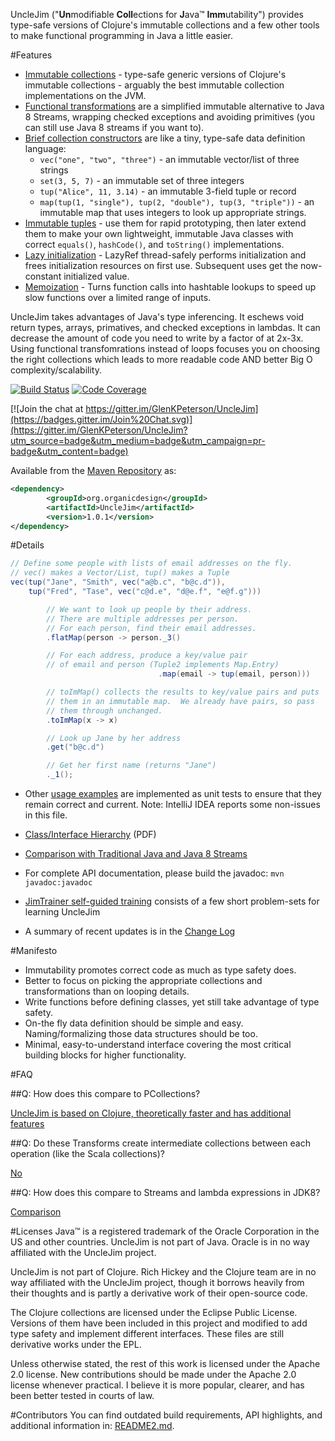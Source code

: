 UncleJim ("**Un**modifiable **Coll**ections for **J**ava™ **Imm**utability") provides type-safe versions of Clojure's immutable collections and a few other tools to make functional programming in Java a little easier.

#Features

* [Immutable collections](src/main/java/org/organicdesign/fp/collections) - type-safe generic versions of Clojure's immutable collections - arguably the best immutable collection implementations on the JVM.
* [Functional transformations](src/main/java/org/organicdesign/fp/xform/Transformable.java#L42) are a simplified immutable alternative to Java 8 Streams, wrapping checked exceptions and avoiding primitives (you can still use Java 8 streams if you want to).
* [Brief collection constructors](src/main/java/org/organicdesign/fp/StaticImports.java#L36) are like a tiny, type-safe data definition language:
  * `vec("one", "two", "three")` - an immutable vector/list of three strings
  * `set(3, 5, 7)` - an immutable set of three integers
  * `tup("Alice", 11, 3.14)` - an immutable 3-field tuple or record
  * `map(tup(1, "single"), tup(2, "double"), tup(3, "triple"))` - an immutable map that uses integers to look up appropriate strings.
* [Immutable tuples](src/main/java/org/organicdesign/fp/tuple) - use them for rapid prototyping, then later extend them to make your own lightweight, immutable Java classes with correct `equals()`, `hashCode()`, and `toString()` implementations.
* [Lazy initialization](src/main/java/org/organicdesign/fp/LazyRef.java#L5) - LazyRef thread-safely performs initialization and frees initialization resources on first use.  Subsequent uses get the now-constant initialized value.
* [Memoization](src/main/java/org/organicdesign/fp/function/Function3.java#L42) - Turns function calls into hashtable lookups to speed up slow functions over a limited range of inputs.

UncleJim takes advantages of Java's type inferencing.  It eschews void return types, arrays, primatives, and checked exceptions in lambdas.  It can decrease the amount of code you need to write by a factor of at 2x-3x.  Using functional transfomrations instead of loops focuses you on choosing the right collections which leads to more readable code AND better Big O complexity/scalability.

[![Build Status](https://travis-ci.org/GlenKPeterson/UncleJim.svg?branch=master)](https://travis-ci.org/GlenKPeterson/UncleJim)
[![Code Coverage](http://codecov.io/github/GlenKPeterson/UncleJim/coverage.svg?branch=master)](http://codecov.io/github/GlenKPeterson/UncleJim?branch=master)

[![Join the chat at https://gitter.im/GlenKPeterson/UncleJim](https://badges.gitter.im/Join%20Chat.svg)](https://gitter.im/GlenKPeterson/UncleJim?utm_source=badge&utm_medium=badge&utm_campaign=pr-badge&utm_content=badge)

Available from the [Maven Repository](http://mvnrepository.com/artifact/org.organicdesign/UncleJim) as:
```xml
<dependency>
        <groupId>org.organicdesign</groupId>
        <artifactId>UncleJim</artifactId>
        <version>1.0.1</version>
</dependency>
```

#Details



```java
// Define some people with lists of email addresses on the fly.
// vec() makes a Vector/List, tup() makes a Tuple
vec(tup("Jane", "Smith", vec("a@b.c", "b@c.d")),
    tup("Fred", "Tase", vec("c@d.e", "d@e.f", "e@f.g")))

        // We want to look up people by their address.
        // There are multiple addresses per person.
        // For each person, find their email addresses.
        .flatMap(person -> person._3()

        // For each address, produce a key/value pair
        // of email and person (Tuple2 implements Map.Entry)
                                 .map(email -> tup(email, person)))

        // toImMap() collects the results to key/value pairs and puts
        // them in an immutable map.  We already have pairs, so pass
        // them through unchanged.
        .toImMap(x -> x)

        // Look up Jane by her address
        .get("b@c.d")

        // Get her first name (returns "Jane")
        ._1();
```

* Other [usage examples](src/test/java/org/organicdesign/fp/UsageExampleTest.java#L34) are implemented as unit tests to ensure that they remain correct and current.  Note: IntelliJ IDEA reports some non-issues in this file.

* [Class/Interface Hierarchy](inheritanceHierarchy.pdf) (PDF)

* [Comparison with Traditional Java and Java 8 Streams](src/test/java/org/organicdesign/fp/TradJavaStreamComparisonTest.java#L22)

* For complete API documentation, please build the javadoc: `mvn javadoc:javadoc`

* [JimTrainer self-guided training](https://github.com/GlenKPeterson/JimTrainer) consists of a few short problem-sets for learning UncleJim

* A summary of recent updates is in the [Change Log](changeLog.md)

#Manifesto

* Immutability promotes correct code as much as type safety does.
* Better to focus on picking the appropriate collections and transformations than on looping details.
* Write functions before defining classes, yet still take advantage of type safety.
* On-the fly data definition should be simple and easy.  Naming/formalizing those data structures should be too.
* Minimal, easy-to-understand interface covering the most critical building blocks for higher functionality.

#FAQ

##Q: How does this compare to PCollections?

[UncleJim is based on Clojure, theoretically faster and has additional features](https://github.com/GlenKPeterson/UncleJim/wiki/UncleJim-vs.-PCollections)

##Q: Do these Transforms create intermediate collections between each operation (like the Scala collections)?

[No](https://github.com/GlenKPeterson/UncleJim/wiki/How-do-%22Xforms%22---Transformations-work%3F)

##Q: How does this compare to Streams and lambda expressions in JDK8?

[Comparison](https://github.com/GlenKPeterson/UncleJim/wiki/Comparison-with-Streams-and-Lambdas-in-JDK8)

#Licenses
Java&trade; is a registered trademark of the Oracle Corporation in the US and other countries.
UncleJim is not part of Java.
Oracle is in no way affiliated with the UncleJim project.

UncleJim is not part of Clojure.
Rich Hickey and the Clojure team are in no way affiliated with the UncleJim project, though it borrows heavily from their thoughts and is partly a derivative work of their open-source code.

The Clojure collections are licensed under the Eclipse Public License.
Versions of them have been included in this project and modified to add type safety and implement different interfaces.
These files are still derivative works under the EPL.

Unless otherwise stated, the rest of this work is licensed under the Apache 2.0 license.
New contributions should be made under the Apache 2.0 license whenever practical.
I believe it is more popular, clearer, and has been better tested in courts of law.

#Contributors
You can find outdated build requirements, API highlights, and additional information in: [README2.md](README2.md).
